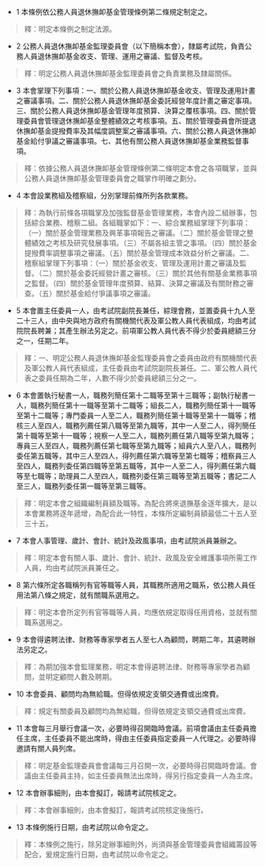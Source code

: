 * 1 本條例依公務人員退休撫卹基金管理條例第二條規定制定之。

> 釋：明定本條例之制定法源。

* 2 公務人員退休撫卹基金監理委員會（以下簡稱本會），隸屬考試院，負責公務人員退休撫卹基金收支、管理、運用之審議、監督及考核。

> 釋：明定公務人員退休撫卹基金監理委員會之負責業務及隸屬關係。

* 3 本會掌理下列事項：一、關於公務人員退休撫卹基金收支、管理及運用計畫之審議事項。二、關於公務人員退休撫卹基金委託經營年度計畫之審定事項。三、關於公務人員退休撫卹基金管理年度預算、決算之覆核事項。四、關於管理委員會管理退休撫卹基金整體績效之考核事項。五、關於管理委員會所提退休撫卹基金提撥費率及其幅度調整案之審議事項。六、關於公務人員退休撫卹基金給付爭議之審議事項。七、其他有關公務人員退休撫卹基金業務監督事項。

> 釋：依據公務人員退休撫卹基金管理條例第二條明定本會之各項職掌，並與公務人員退休撫卹基金管理委員會之職掌作明確之劃分。

* 4 本會設業務組及稽察組，分別掌理前條所列各款業務。

> 釋：為執行前條各項職掌及加強監督基金管理業務，本會內設二組辦事，包括綜合業務、稽察二組。各組職掌如下：一、綜合業務組掌理下列事項：（一）關於基金管理業務及興革事項報告之審議。（二）關於基金管理之整體績效之考核及研究發展事項。（三）不屬各組主管之事項。（四）關於基金提撥費率調整事項之審議。（五）關於基金管理成本效益分析之審議。二、稽察組掌理下列事項：（一）關於基金收支、管理及運用計畫之審議及監督。（二）關於基金委託經營計畫之審核。（三）關於其他有關基金業務事項之監督。（四）關於基金管理年度預算、結算、決算之審議及有關財務之審查。（五）關於基金給付爭議事項之審議。

* 5 本會置主任委員一人，由考試院副院長兼任，綜理會務，並置委員十九人至二十三人，由中央與地方政府有關機關代表及軍公教人員代表組成，均由考試院院長聘兼；其產生辦法另定之。前項軍公教人員代表不得少於委員總額三分之一，任期二年。

> 釋：一、明定公務人員退休撫卹基金監理委員會之委員由政府有關機關代表及軍公教人員代表組成，主任委員由考試院副院長兼任。二、軍公教人員代表之委員任期為二年，人數不得少於委員總額三分之一。

* 6 本會置執行秘書一人，職務列簡任第十二職等至第十三職等；副執行秘書一人，職務列簡任第十一職等至第十二職等；組長二人，職務列簡任第十一職等至第十二職等；專門委員一人至二人，職務列簡任第十職等至第十一職等；稽核三人至四人，職務列薦任第八職等至第九職等，其中一人至二人，得列簡任第十職等至第十一職等；視察一人至二人，職務列薦任第八職等至第九職等；專員三人至四人，職務列薦任第七職等至第九職等；組員六人至八人，職務列委任第五職等，其中三人至四人，得列薦任第六職等至第七職等；稽察員三人至四人，職務列委任第四職等至第五職等，其中一人至二人，得列薦任第六職等至七職等；助理員二人至四人，職務列委任第三職等至第五職等；書記二人至三人，職務列委任第一職等至第三職等。

> 釋：明定本會之組織編制員額及職等。為配合將來退撫基金逐年擴大，是以本會業務將逐年遞增，為配合此一特性，本條所定編制員額最低二十五人至三十五。

* 7 本會人事管理、歲計、會計、統計及政風事項，由考試院派員兼辦之。

> 釋：明定本會有關人事、歲計、會計、統計、政風及安全維護事項所需工作人員，均由考試院派員兼任之。

* 8 第六條所定各職稱列有官等職等人員，其職務所適用之職系，依公務人員任用法第八條之規定，就有關職系選用之。

> 釋：明定本會所定列有官等職等人員，均應依規定取得任用資格，並就有關職系選用之。

* 9 本會得遴聘法律、財務等專家學者五人至七人為顧問，聘期二年，其遴聘辦法另定之。

> 釋：為期加強本會監理業務，明定本會得遴聘法律、財務等專家學者為顧問，並明定顧問人數及聘期。

* 10 本會委員、顧問均為無給職。但得依規定支領交通費或出席費。

> 釋：規定有關委員及顧問均為無給職，但得依規定支領交通費或出席費。

* 11 本會每三月舉行會議一次，必要時得召開臨時會議。前項會議由主任委員擔任主席，主任委員不能出席時，得由主任委員指定委員一人代理之。必要時得邀請有關人員列席。

> 釋：明定基金監理委員會會議每三月召開一次，必要時得召開臨時會議。會議由主任委員主持，如主任委員無法出席時，得另行指定委員一人為主席。

* 12 本會辦事細則，由本會擬訂，報請考試院核定之。

> 釋：本會辦事細則，由本會擬訂，報請考試院核定後施行。

* 13 本條例施行日期，由考試院以命令定之。

> 釋：本條例之施行，除另定辦事細則外，尚須與基金管理委員會組織籌設等配合，爰規定施行日期，由考試院以命令定之。

